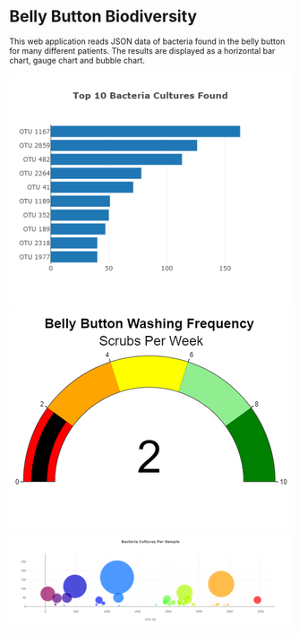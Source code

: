 # Belly Button Biodiversity

This web application reads JSON data of bacteria found in the belly button for many different patients. The results are displayed as a horizontal bar chart, gauge chart and bubble chart.

<img src="Images/newplot.png">
<br>
<img src="Images/gaugeplot.png">
<br>
<img src="Images/bubbleplot.png">
